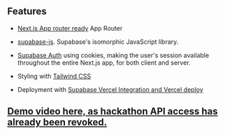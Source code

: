 ## Features

- [Next.js App router ready](https://nextjs.org) App Router

- [supabase-js](https://supabase.com/docs/reference/javascript). Supabase's
  isomorphic JavaScript library.
- [Supabase Auth](https://supabase.com/auth) using cookies, making the user's session available throughout the entire Next.js app, for both client and server.
- Styling with [Tailwind CSS](https://tailwindcss.com)
- Deployment with [Supabase Vercel Integration and Vercel deploy](#deploy-your-own)

## [Demo video here, as hackathon API access has already been revoked.](https://vimeo.com/875813744?share=copy)
